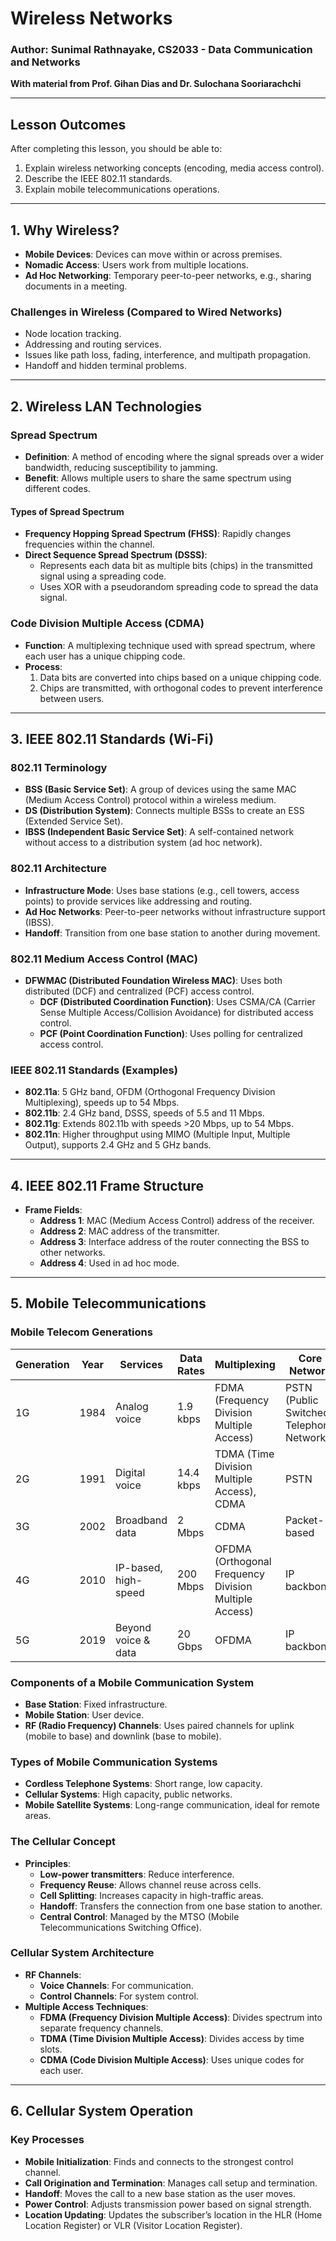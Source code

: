 # Wireless Networks

### Author: Sunimal Rathnayake, CS2033 - Data Communication and Networks
**With material from Prof. Gihan Dias and Dr. Sulochana Sooriarachchi**

---

## Lesson Outcomes
After completing this lesson, you should be able to:
1. Explain wireless networking concepts (encoding, media access control).
2. Describe the IEEE 802.11 standards.
3. Explain mobile telecommunications operations.

---

## 1. Why Wireless?
- **Mobile Devices**: Devices can move within or across premises.
- **Nomadic Access**: Users work from multiple locations.
- **Ad Hoc Networking**: Temporary peer-to-peer networks, e.g., sharing documents in a meeting.

### Challenges in Wireless (Compared to Wired Networks)
- Node location tracking.
- Addressing and routing services.
- Issues like path loss, fading, interference, and multipath propagation.
- Handoff and hidden terminal problems.

---

## 2. Wireless LAN Technologies

### Spread Spectrum
- **Definition**: A method of encoding where the signal spreads over a wider bandwidth, reducing susceptibility to jamming.
- **Benefit**: Allows multiple users to share the same spectrum using different codes.

#### Types of Spread Spectrum
- **Frequency Hopping Spread Spectrum (FHSS)**: Rapidly changes frequencies within the channel.
- **Direct Sequence Spread Spectrum (DSSS)**:
  - Represents each data bit as multiple bits (chips) in the transmitted signal using a spreading code.
  - Uses XOR with a pseudorandom spreading code to spread the data signal.

### Code Division Multiple Access (CDMA)
- **Function**: A multiplexing technique used with spread spectrum, where each user has a unique chipping code.
- **Process**:
  1. Data bits are converted into chips based on a unique chipping code.
  2. Chips are transmitted, with orthogonal codes to prevent interference between users.

---

## 3. IEEE 802.11 Standards (Wi-Fi)

### 802.11 Terminology
- **BSS (Basic Service Set)**: A group of devices using the same MAC (Medium Access Control) protocol within a wireless medium.
- **DS (Distribution System)**: Connects multiple BSSs to create an ESS (Extended Service Set).
- **IBSS (Independent Basic Service Set)**: A self-contained network without access to a distribution system (ad hoc network).

### 802.11 Architecture
- **Infrastructure Mode**: Uses base stations (e.g., cell towers, access points) to provide services like addressing and routing.
- **Ad Hoc Networks**: Peer-to-peer networks without infrastructure support (IBSS).
- **Handoff**: Transition from one base station to another during movement.

### 802.11 Medium Access Control (MAC)
- **DFWMAC (Distributed Foundation Wireless MAC)**: Uses both distributed (DCF) and centralized (PCF) access control.
  - **DCF (Distributed Coordination Function)**: Uses CSMA/CA (Carrier Sense Multiple Access/Collision Avoidance) for distributed access control.
  - **PCF (Point Coordination Function)**: Uses polling for centralized access control.

### IEEE 802.11 Standards (Examples)
- **802.11a**: 5 GHz band, OFDM (Orthogonal Frequency Division Multiplexing), speeds up to 54 Mbps.
- **802.11b**: 2.4 GHz band, DSSS, speeds of 5.5 and 11 Mbps.
- **802.11g**: Extends 802.11b with speeds >20 Mbps, up to 54 Mbps.
- **802.11n**: Higher throughput using MIMO (Multiple Input, Multiple Output), supports 2.4 GHz and 5 GHz bands.

---

## 4. IEEE 802.11 Frame Structure
- **Frame Fields**:
  - **Address 1**: MAC (Medium Access Control) address of the receiver.
  - **Address 2**: MAC address of the transmitter.
  - **Address 3**: Interface address of the router connecting the BSS to other networks.
  - **Address 4**: Used in ad hoc mode.

---

## 5. Mobile Telecommunications

### Mobile Telecom Generations
| Generation | Year | Services              | Data Rates       | Multiplexing | Core Network |
|------------|------|-----------------------|------------------|--------------|--------------|
| 1G         | 1984 | Analog voice          | 1.9 kbps        | FDMA (Frequency Division Multiple Access)         | PSTN (Public Switched Telephone Network)         |
| 2G         | 1991 | Digital voice         | 14.4 kbps       | TDMA (Time Division Multiple Access), CDMA       | PSTN         |
| 3G         | 2002 | Broadband data        | 2 Mbps          | CDMA         | Packet-based |
| 4G         | 2010 | IP-based, high-speed  | 200 Mbps        | OFDMA (Orthogonal Frequency Division Multiple Access)        | IP backbone  |
| 5G         | 2019 | Beyond voice & data   | 20 Gbps         | OFDMA        | IP backbone  |

### Components of a Mobile Communication System
- **Base Station**: Fixed infrastructure.
- **Mobile Station**: User device.
- **RF (Radio Frequency) Channels**: Uses paired channels for uplink (mobile to base) and downlink (base to mobile).

### Types of Mobile Communication Systems
- **Cordless Telephone Systems**: Short range, low capacity.
- **Cellular Systems**: High capacity, public networks.
- **Mobile Satellite Systems**: Long-range communication, ideal for remote areas.

### The Cellular Concept
- **Principles**:
  - **Low-power transmitters**: Reduce interference.
  - **Frequency Reuse**: Allows channel reuse across cells.
  - **Cell Splitting**: Increases capacity in high-traffic areas.
  - **Handoff**: Transfers the connection from one base station to another.
  - **Central Control**: Managed by the MTSO (Mobile Telecommunications Switching Office).

### Cellular System Architecture
- **RF Channels**:
  - **Voice Channels**: For communication.
  - **Control Channels**: For system control.
- **Multiple Access Techniques**:
  - **FDMA (Frequency Division Multiple Access)**: Divides spectrum into separate frequency channels.
  - **TDMA (Time Division Multiple Access)**: Divides access by time slots.
  - **CDMA (Code Division Multiple Access)**: Uses unique codes for each user.

---

## 6. Cellular System Operation

### Key Processes
- **Mobile Initialization**: Finds and connects to the strongest control channel.
- **Call Origination and Termination**: Manages call setup and termination.
- **Handoff**: Moves the call to a new base station as the user moves.
- **Power Control**: Adjusts transmission power based on signal strength.
- **Location Updating**: Updates the subscriber’s location in the HLR (Home Location Register) or VLR (Visitor Location Register).